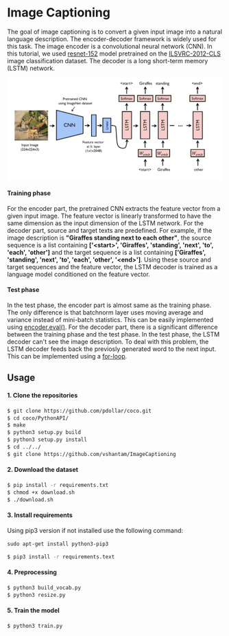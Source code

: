 # Image Captioning
The goal of image captioning is to convert a given input image into a natural language description. The encoder-decoder framework is widely used for this task. The image encoder is a convolutional neural network (CNN). In this tutorial, we used [resnet-152](https://arxiv.org/abs/1512.03385) model pretrained on the [ILSVRC-2012-CLS](http://www.image-net.org/challenges/LSVRC/2012/) image classification dataset. The decoder is a long short-term memory (LSTM) network.

![alt text](png/model.png)

#### Training phase
For the encoder part, the pretrained CNN extracts the feature vector from a given input image. The feature vector is linearly transformed to have the same dimension as the input dimension of the LSTM network. For the decoder part, source and target texts are predefined. For example, if the image description is **"Giraffes standing next to each other"**, the source sequence is a list containing **['\<start\>', 'Giraffes', 'standing', 'next', 'to', 'each', 'other']** and the target sequence is a list containing **['Giraffes', 'standing', 'next', 'to', 'each', 'other', '\<end\>']**. Using these source and target sequences and the feature vector, the LSTM decoder is trained as a language model conditioned on the feature vector.

#### Test phase
In the test phase, the encoder part is almost same as the training phase. The only difference is that batchnorm layer uses moving average and variance instead of mini-batch statistics. This can be easily implemented using [encoder.eval()](https://github.com/yunjey/pytorch-tutorial/blob/master/tutorials/03-advanced/image_captioning/sample.py#L37). For the decoder part, there is a significant difference between the training phase and the test phase. In the test phase, the LSTM decoder can't see the image description. To deal with this problem, the LSTM decoder feeds back the previosly generated word to the next input. This can be implemented using a [for-loop](https://github.com/yunjey/pytorch-tutorial/blob/master/tutorials/03-advanced/image_captioning/model.py#L48).



## Usage


#### 1. Clone the repositories
```bash
$ git clone https://github.com/pdollar/coco.git
$ cd coco/PythonAPI/
$ make
$ python3 setup.py build
$ python3 setup.py install
$ cd ../../
$ git clone https://github.com/vshantam/ImageCaptioning
```

#### 2. Download the dataset

```bash
$ pip install -r requirements.txt
$ chmod +x download.sh
$ ./download.sh
```

#### 3. Install requirements

Using pip3 version if not installed use the following command:

    sudo apt-get install python3-pip3

```bash
$ pip3 install -r requirements.text
```

#### 4. Preprocessing

```bash
$ python3 build_vocab.py   
$ python3 resize.py
```

#### 5. Train the model

```bash
$ python3 train.py    
```
